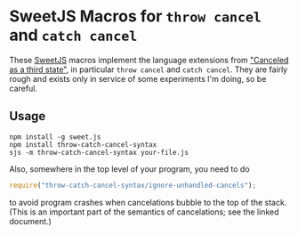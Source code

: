 # SweetJS Macros for `throw cancel` and `catch cancel`

These [SweetJS](http://sweetjs.org/) macros implement the language extensions from ["Canceled as a third state"](https://github.com/domenic/cancelable-promise/blob/master/Third%20State.md), in particular `throw cancel` and `catch cancel`. They are fairly rough and exists only in service of some experiments I'm doing, so be careful.

## Usage

```
npm install -g sweet.js
npm install throw-catch-cancel-syntax
sjs -m throw-catch-cancel-syntax your-file.js
```

Also, somewhere in the top level of your program, you need to do

```js
require("throw-catch-cancel-syntax/ignore-unhandled-cancels");
```

to avoid program crashes when cancelations bubble to the top of the stack. (This is an important part of the semantics of cancelations; see the linked document.)
